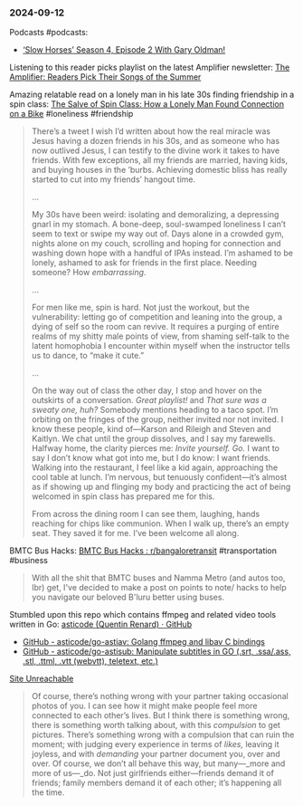 ### 2024-09-12
Podcasts #podcasts:
* [‘Slow Horses’ Season 4, Episode 2 With Gary Oldman!](https://lnns.co/fonZV5HiGWp)

Listening to this reader picks playlist on the latest Amplifier newsletter: [The Amplifier: Readers Pick Their Songs of the Summer](https://music.youtube.com/playlist?list=PLu_RmAJBNiILsPVX52-sK9vlz19KdPLuR&si=V02bGK2H64lZT_xg)

Amazing relatable read on a lonely man in his late 30s finding friendship in a spin class: [The Salve of Spin Class: How a Lonely Man Found Connection on a Bike](https://longreads.com/2024/09/05/spin-masculinity-loneliness-friendship) #loneliness #friendship 

> There’s a tweet I wish I’d written about how the real miracle was Jesus having a dozen friends in his 30s, and as someone who has now outlived Jesus, I can testify to the divine work it takes to have friends. With few exceptions, all my friends are married, having kids, and buying houses in the ’burbs. Achieving domestic bliss has really started to cut into my friends’ hangout time.
> 
> …
> 
> My 30s have been weird: isolating and demoralizing, a depressing gnarl in my stomach. A bone-deep, soul-swamped loneliness I can’t seem to text or swipe my way out of. Days alone in a crowded gym, nights alone on my couch, scrolling and hoping for connection and washing down hope with a handful of IPAs instead. I’m ashamed to be lonely, ashamed to ask for friends in the first place. Needing someone? How _embarrassing_.
> 
> …
> 
> For men like me, spin is hard. Not just the workout, but the vulnerability: letting go of competition and leaning into the group, a dying of self so the room can revive. It requires a purging of entire realms of my shitty male points of view, from shaming self-talk to the latent homophobia I encounter within myself when the instructor tells us to dance, to “make it cute.”
> 
> …
> 
> On the way out of class the other day, I stop and hover on the outskirts of a conversation. _Great playlist!_ and _That sure was a sweaty one, huh?_ Somebody mentions heading to a taco spot. I’m orbiting on the fringes of the group, neither invited nor not invited. I know these people, kind of—Karson and Rileigh and Steven and Kaitlyn. We chat until the group dissolves, and I say my farewells. Halfway home, the clarity pierces me: _Invite yourself. Go._ I want to say I don’t know what got into me, but I do know: I want friends. Walking into the restaurant, I feel like a kid again, approaching the cool table at lunch. I’m nervous, but tenuously confident—it’s almost as if showing up and flinging my body and practicing the act of being welcomed in spin class has prepared me for this. 
> 
> From across the dining room I can see them, laughing, hands reaching for chips like communion. When I walk up, there’s an empty seat. They saved it for me. I’ve been welcome all along.


BMTC Bus Hacks: [BMTC Bus Hacks : r/bangaloretransit](https://www.reddit.com/r/bangaloretransit/comments/1b8aqmp/bmtc_bus_hacks/) #transportation #business 

> With all the shit that BMTC buses and Namma Metro (and autos too, lbr) get, I've decided to make a post on points to note/ hacks to help you navigate our beloved B'luru better using buses.

Stumbled upon this repo which contains ffmpeg and related video tools written in Go: [asticode (Quentin Renard) · GitHub](https://github.com/asticode)

* [GitHub - asticode/go-astiav: Golang ffmpeg and libav C bindings](https://github.com/asticode/go-astiav)
* [GitHub - asticode/go-astisub: Manipulate subtitles in GO (.srt, .ssa/.ass, .stl, .ttml, .vtt (webvtt), teletext, etc.)](https://github.com/asticode/go-astisub)

[Site Unreachable](https://www.afterbabel.com/p/your-boyfriend-isnt-your-camera-man)

> Of course, there’s nothing wrong with your partner taking occasional photos of you. I can see how it might make people feel more connected to each other’s lives. But I think there is something wrong, there is something worth talking about, with this _compulsion_ to get pictures. There’s something wrong with a compulsion that can ruin the moment; with judging every experience in terms of _likes,_ leaving it joyless, and with _demanding_ your partner document you, over and over. Of course, we don’t all behave this way, but many—_more and more of us—_do. Not just girlfriends either—friends demand it of friends; family members demand it of each other; it’s happening all the time.
